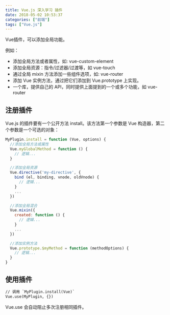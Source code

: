 ```yaml
---
title: Vue.js 深入学习 插件
date: 2018-05-02 10:53:37
categories: ["前端"]
tags: ["Vue.js"]
---
```


Vue插件，可以添加全局功能。
<!-- more -->
例如：

- 添加全局方法或者属性，如: vue-custom-element
- 添加全局资源：指令/过滤器/过渡等，如 vue-touch
- 通过全局 mixin 方法添加一些组件选项，如: vue-router
- 添加 Vue 实例方法，通过把它们添加到 Vue.prototype 上实现。
- 一个库，提供自己的 API，同时提供上面提到的一个或多个功能，如 vue-router

<!-- more -->

## 注册插件
Vue.js 的插件要有一个公开方法 install。该方法第一个参数是 Vue 构造器，第二个参数是一个可选的对象：
```javascript
MyPlugin.install = function (Vue, options) {
  //添加全局方法或属性
  Vue.myGlobalMethod = function () {
    // 逻辑...
  }

  //添加全局资源
  Vue.directive('my-directive', {
    bind (el, binding, vnode, oldVnode) {
      // 逻辑...
    }
    ...
  })

  //添加全局混合
  Vue.mixin({
    created: function () {
      // 逻辑...
    }
    ...
  })

  //添加实例方法
  Vue.prototype.$myMethod = function (methodOptions) {
    // 逻辑...
  }
}
```

## 使用插件
```html
// 调用 `MyPlugin.install(Vue)`
Vue.use(MyPlugin, {})
```
Vue.use 会自动阻止多次注册相同插件。
